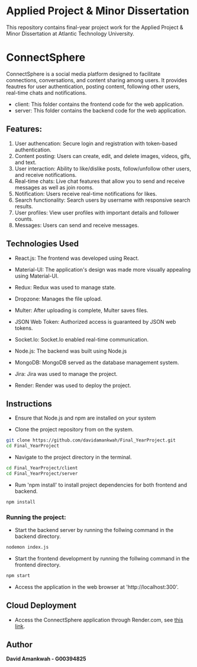 # Applied Project & Minor Dissertation
This repository contains final-year project work for the Applied Project & Minor Dissertation at Atlantic Technology University. 
# ConnectSphere
ConnectSphere is a social media platform designed to facilitate connections, conversations, and content sharing among users. It provides feautres for user authentication, posting content, following other users, real-time chats and notifications.

- client: This folder contains the frontend code for the web application.
- server: This folder contains the backend code for the web application.

<h2>Features: </h2>

1. User authencation: Secure login and registration with token-based authentication.
2. Content posting: Users can create, edit, and delete images, videos, gifs, and text.
3. User interaction: Ability to like/dislike posts, follow/unfollow other users, and receive notifications. 
4. Real-time chats: Live chat features that allow you to send and receive messages as well as join rooms.
5. Notification: Users receive real-time notifications for likes.
6. Search functionality: Search users by username with responsive search results.
7. User profiles: View user profiles with important details and follower counts.
8. Messages: Users can send and receive messages.


<h2>Technologies Used</h2>

* React.js: The frontend was developed using React.

* Material-UI: The application's design was made more visually appealing using Material-UI.

* Redux: Redux was used to manage state.

* Dropzone: Manages the file upload.

* Multer: After uploading is complete, Multer saves files.

* JSON Web Token: Authorized access is guaranteed by JSON web tokens.

* Socket.Io: Socket.Io enabled real-time communication.

* Node.js: The backend was built using Node.js

* MongoDB: MongoDB served as the database management system.

* Jira: Jira was used to manage the project.

* Render: Render was used to deploy the project.

<h2>Instructions</h2>

* Ensure that Node.js and npm are installed on your system

* Clone the project repository from on the system.

```bash
git clone https://github.com/davidamankwah/Final_YearProject.git
cd Final_YearProject
```
* Navigate to the project directory in the terminal.

```bash
cd Final_YearProject/client
cd Final_YearProject/server
```
* Rum 'npm install' to install project dependencies for both frontend and backend.
 
 ```bash
npm install
```

<h3>Running the project: </h3>

* Start the backend server by running the follwing command in the backend directory. 

 ```bash
nodemon index.js
```

* Start the frontend development by running the follwing command in the frontend directory. 

 ```bash
npm start
```

* Access the application in the web browser at 'http://localhost:300'.

<h2>Cloud Deployment</h2>

* Access the ConnectSphere application through Render.com, see [this link](https://frontend-dnnx.onrender.com/).

## Author
<b>David Amankwah - G00394825</b>